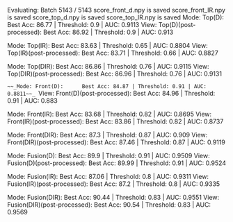 Evaluating: Batch 5143 / 5143
score_front_d.npy is saved
score_front_IR.npy is saved
score_top_d.npy is saved
score_top_IR.npy is saved
Mode: Top(D):      Best Acc: 86.77 | Threshold: 0.9 | AUC: 0.9113
View: Top(D)(post-processed):       Best Acc: 86.92 | Threshold: 0.9 | AUC: 0.913 

Mode: Top(IR):      Best Acc: 83.63 | Threshold: 0.65 | AUC: 0.8804
View: Top(IR)(post-processed):       Best Acc: 83.71 | Threshold: 0.66 | AUC: 0.8827 

Mode: Top(DIR):      Best Acc: 86.86 | Threshold: 0.76 | AUC: 0.9115
View: Top(DIR)(post-processed):       Best Acc: 86.96 | Threshold: 0.76 | AUC: 0.9131 

`~~_Mode: Front(D):      Best Acc: 84.87 | Threshold: 0.91 | AUC: 0.8811~~_
`View: Front(D)(post-processed):       Best Acc: 84.96 | Threshold: 0.91 | AUC: 0.883 

Mode: Front(IR):      Best Acc: 83.68 | Threshold: 0.82 | AUC: 0.8695
View: Front(IR)(post-processed):       Best Acc: 83.86 | Threshold: 0.82 | AUC: 0.8737 

Mode: Front(DIR):      Best Acc: 87.3 | Threshold: 0.87 | AUC: 0.909
View: Front(DIR)(post-processed):       Best Acc: 87.46 | Threshold: 0.87 | AUC: 0.9119 

Mode: Fusion(D):      Best Acc: 89.9 | Threshold: 0.91 | AUC: 0.9509
View: Fusion(D)(post-processed):       Best Acc: 89.99 | Threshold: 0.91 | AUC: 0.9524 

Mode: Fusion(IR):      Best Acc: 87.06 | Threshold: 0.8 | AUC: 0.9311
View: Fusion(IR)(post-processed):       Best Acc: 87.2 | Threshold: 0.8 | AUC: 0.9335 

Mode: Fusion(DIR):      Best Acc: 90.44 | Threshold: 0.83 | AUC: 0.9551
View: Fusion(DIR)(post-processed):       Best Acc: 90.54 | Threshold: 0.83 | AUC: 0.9569 
